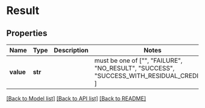 # Result


## Properties
Name | Type | Description | Notes
------------ | ------------- | ------------- | -------------
**value** | **str** |  |  must be one of ["", "FAILURE", "NO_RESULT", "SUCCESS", "SUCCESS_WITH_RESIDUAL_CREDITS", ]

[[Back to Model list]](../README.md#documentation-for-models) [[Back to API list]](../README.md#documentation-for-api-endpoints) [[Back to README]](../README.md)


